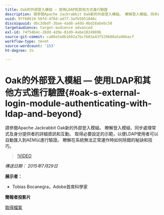 ```yaml
---
title: Oak的外部登入模組 — 使用LDAP和其他方式進行驗證
description: 請參閱Apache Jackrabbit Oak新的外部登入模組。 瞭解登入模組、同步處理常式及身分提供者的詳細資訊和互動。 取得必要設定的示範，以便LDAP使用者可以自動匯入到AEM以進行驗證。 瞭解在系統無法正常運作時如何除錯的秘訣和技巧。
uuid: 97f60619-50fd-4f6d-ad77-3afb5951846c
discoiquuid: dbc3dbdf-3bae-4ad8-a4dd-0bd28abebc58
targetaudience: target-audience advanced
exl-id: 74f54b4c-28dd-420e-81d9-4abe1824989b
source-git-commit: ca06e5a8b1602a7bcfb83a43f529680a5a96bacf
workflow-type: tm+mt
source-wordcount: '153'
ht-degree: 1%

---
```


# Oak的外部登入模組 — 使用LDAP和其他方式進行驗證{#oak-s-external-login-module-authenticating-with-ldap-and-beyond}

請參閱Apache Jackrabbit Oak新的外部登入模組。 瞭解登入模組、同步處理常式及身分提供者的詳細資訊和互動。 取得必要設定的示範，以便LDAP使用者可以自動匯入到AEM以進行驗證。 瞭解在系統無法正常運作時如何除錯的秘訣和技巧。

>[!VIDEO](https://video.tv.adobe.com/v/19382/?quality=9)

*傳送日期： 2015年7月29日*

**展示者：**

* Tobias Bocanegra，Adobe首席科學家

**簡報者投影片**

[取得檔案](assets/oak-ldap-cqgems.pdf)
<!--
[Get back to the Overview](https://helpx.adobe.com/experience-manager/kt/eseminars/gems/aem-index.html)
-->
